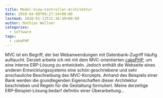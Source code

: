 ```yaml
---
title: Model-View-Controller-Architektur
date: 2010-04-08T09:27:54+00:00
lastmod: 2020-01-13T21:38:49+00:00
author: Mathias Wellner
categories:
  - software
tags:
  - cakePHP
---
```


MVC ist ein Begriff, der bei Webanwendungen mit Datenbank-Zugriff häufig auftaucht. Derzeit arbeite ich mit mit dem MVC-orientierten [cakePHP](http://cakephp.org/), um eine interne ERP-Lösung zu entwickeln. Jedoch enthält die Webseite eines anderen Entwicklungssystems eine schön geschriebene und sehr anschauliche Beschreibung des MVC-Konzepts. Anhand des Beispiels einer Bank werden die grundlegenden Eigenschaften dieser Architektur beschrieben und Regeln für die Gestaltung formuliert. Meine derzeitige ERP-Beispiel-Lösung bedarf definitiv einer Überarbeitung&#8230;
